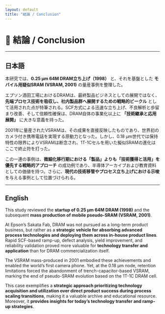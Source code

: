 ```yaml
---
layout: default
title: "結論 / Conclusion"
---
```


# 📝 結論 / Conclusion

---

## 日本語

本研究では、**0.25 µm 64M DRAM立ち上げ（1998）** と、それを基盤とした **モバイル用疑似SRAM (VSRAM, 2001)** の量産事例を整理した。  

エプソン酒田工場におけるDRAMは、最終製品ビジネスとしての展開ではなく、**先端プロセス技術を吸収し、社内製品群へ展開するための戦略的ビークル** として活用された点が特筆される。SCF方式による迅速な立ち上げ、不良解析と歩留まり改善、そして信頼性確保は、DRAM自体の事業化以上に **「技術継承と応用展開」** に大きな意義を持った。  

2001年に量産されたVSRAMは、その成果を直接反映したものであり、世界初のカメラ付き携帯電話を実現する原動力となった。しかし、0.18 µm世代では保持特性の限界によりVSRAMは断念され、1T-1Cセルを用いた擬似SRAMの進化はここで終止符を打った。  

この一連の事例は、**微細化移行期における「製品」よりも「技術獲得と活用」を優先する戦略的アプローチ** の成功例であり、半導体アーカイブおよび教育資料としての価値を持つ。さらに、**現代の技術移管やプロセス立ち上げにおける示唆** を与える事例として位置づけられる。  

---

## English

This study reviewed the **startup of 0.25 µm 64M DRAM (1998)** and the subsequent **mass production of mobile pseudo-SRAM (VSRAM, 2001)**.  

At Epson’s Sakata Fab, DRAM was not pursued as a long-term product business, but rather as a **strategic vehicle for absorbing advanced process technologies and deploying them across in-house product lines**. Rapid SCF-based ramp-up, defect analysis, yield improvement, and reliability validation proved more valuable for **technology transfer and application** than for DRAM commercialization itself.  

The VSRAM mass-produced in 2001 embodied these achievements and enabled the world’s first camera phone. Yet, at the 0.18 µm node, retention limitations forced the abandonment of trench-capacitor-based VSRAM, marking the end of pseudo-SRAM evolution based on the 1T-1C DRAM cell.  

This case exemplifies a **strategic approach prioritizing technology acquisition and utilization over direct product success during process scaling transitions**, making it a valuable archive and educational resource. Moreover, it **provides insights for today’s technology transfer and ramp-up strategies**.  
